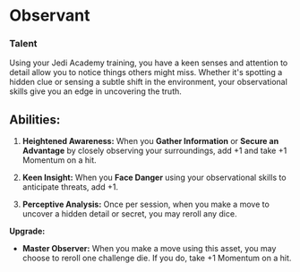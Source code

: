 # Observant
### Talent

Using your Jedi Academy training, you have a keen senses and attention to detail allow you to notice things others might miss. Whether it's spotting a hidden clue or sensing a subtle shift in the environment, your observational skills give you an edge in uncovering the truth.

## Abilities:

1. **Heightened Awareness:** When you **Gather Information** or **Secure an Advantage** by closely observing your surroundings, add +1 and take +1 Momentum on a hit.

2. **Keen Insight:** When you **Face Danger** using your observational skills to anticipate threats, add +1.

3. **Perceptive Analysis:** Once per session, when you make a move to uncover a hidden detail or secret, you may reroll any dice.

**Upgrade:**

- **Master Observer:** When you make a move using this asset, you may choose to reroll one challenge die. If you do, take +1 Momentum on a hit.

